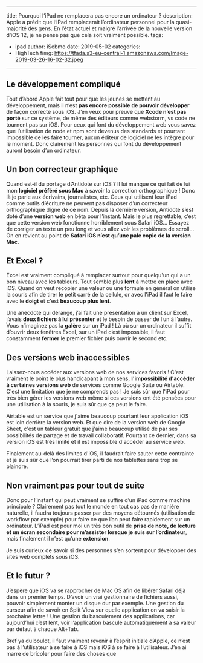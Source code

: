
---
title: Pourquoi l’iPad ne remplacera pas encore un ordinateur ?
description: Apple a prédit que l’iPad remplacerait l’ordinateur personnel pour la quasi-majorité des gens. En l’état actuel et malgré l’arrivée de la nouvelle version d’iOS 12, je ne pense pas que cela soit vraiment possible. 
tags: 
- ipad
author: iSebmo
date: 2019-05-02
categories: 
- HighTech
fimg: https://tfada.s3-eu-central-1.amazonaws.com/Image-2019-03-26-16-02-32.jpeg
---

## Le développement compliqué 
Tout d’abord Apple fait tout pour que les jeunes se mettent au développement, mais il n’est **pas encore possible de pouvoir développer** de façon correcte sous iOS. J’en veux pour preuve que **Xcode n’est pas porté** sur ce système, de même des éditeurs comme webstorm, vs code ne tournent pas sur iOS. Pour ceux qui font du développement web vous savez que l’utilisation de node et npm sont devenus des standards et pourtant impossible de les faire tourner, aucun éditeur de logiciel ne les intègre pour le moment. 
Donc clairement les personnes qui font du développement auront besoin d’un ordinateur. 

## Un bon correcteur graphique
Quand est-il du portage d’Antidote sur iOS ? Il lui manque ce qui fait de lui mon **logiciel préféré sous Mac** à savoir la correction orthographique ! Donc là je parle aux écrivains, journalistes, etc. Ceux qui utilisent leur iPad comme outils d’écriture ne peuvent pas disposer d’un correcteur orthographique digne de ce nom. 
Depuis la dernière version, Antidote s’est doté d’une **version web** en bêta pour l’instant. Mais le plus regrettable, c’est que cette version web fonctionne horriblement sous Safari iOS… Essayez de corriger un texte un peu long et vous allez voir les problèmes de scroll… On en revient au point de **Safari iOS n’est qu’une pale copie de la version Mac**. 

## Et Excel ?
Excel est vraiment compliqué à remplacer surtout pour quelqu'un qui a un bon niveau avec les tableurs. Tout semble plus **lent** à mettre en place avec iOS. Quand on veut recopier une valeur ou une formule en général on utilise la souris afin de tirer le petit carré de la cellule, or avec l'iPad il faut le faire avec le **doigt** et c'est **beaucoup plus lent**. 

Une anecdote qui dérange, j’ai fait une présentation à un client sur Excel, j’avais **deux fichiers à lui présenter** et le besoin de passer de l’un à l’autre. Vous n’imaginez pas la **galère** sur un iPad ! Là où sur un ordinateur il suffit d’ouvrir deux fenêtres Excel, sur un iPad c’est impossible, il faut constamment **fermer** le premier fichier puis ouvrir le second etc.

## Des versions web inaccessibles 
Laissez-nous accéder aux versions web de nos services favoris ! C'est vraiment le point le plus handicapant à mon sens, **l'impossibilité d'accéder à certaines versions web** de services comme Google Suite ou Airtable. C'est une limitation que je ne comprends pas ! Je suis sûr que l'iPad pour très bien gérer les versions web même si ces versions ont été pensées pour une utilisation à la souris, je suis sûr que ça peut le faire. 

Airtable est un service que j'aime beaucoup pourtant leur application iOS est loin derrière la version web. Et que dire de la version web de Google Sheet, c'est un tableur gratuit que j'aime beaucoup utilisé de par ses possibilités de partage et de travail collaboratif. Pourtant ce dernier, dans sa version iOS est très limité et il est impossible d'accéder au service web. 

Finalement au-delà des limites d'iOS, il faudrait faire sauter cette contrainte et je suis sûr que l’on pourrait tirer parti de nos tablettes sans trop se plaindre. 

## Non vraiment pas pour tout de suite
Donc pour l’instant qui peut vraiment se suffire d’un iPad comme machine principale ? Clairement pas tout le monde en tout cas pas de manière naturelle, il faudra toujours passer par des moyens détournés (utilisation de workflow par exemple) pour faire ce que l’on peut faire rapidement sur un ordinateur. 
L’iPad est pour moi un très bon outil de **prise de note, de lecture et un écran secondaire pour m’assister lorsque je suis sur l’ordinateur**, mais finalement il n’est qu’une **extension**. 

Je suis curieux de savoir si des personnes s’en sortent pour développer des sites web complets sous iOS. 

## Et le futur ?
J’espère que iOS va se rapprocher de Mac OS afin de libérer Safari déjà dans un premier temps. D’avoir un vrai gestionnaire de fichiers aussi, pouvoir simplement monter un disque dur par exemple. 
Une gestion du curseur afin de savoir en Split View sur quelle application on va saisir la prochaine lettre !
Une gestion du basculement des applications, car aujourd’hui c’est lent, voir l’application bascule automatiquement à sa valeur par défaut à chaque Alt+Tab.

Bref ya du boulot, il faut vraiment revenir à l’esprit initiale d’Apple, ce n’est pas à l’utilisateur à se faire à iOS mais iOS à se faire à l’utilisateur. J’en ai marre de bricoler pour faire des choses que
